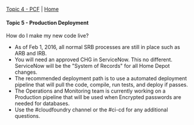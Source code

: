 [Topic 4 - PCF](pcf/README.md) | [Home](README.md)

#### Topic 5 - Production Deployment

How do I make my new code live?

* As of Feb 1, 2016, all normal SRB processes are still in place such as ARB and IRB. 
* You will need an approved CHG in ServiceNow.  This no different.  ServiceNow will be the "System of Records" for all Home Depot changes. 
* The recommended deployment path is to use a automated deployment pipeline that will pull the code, compile, run tests, and deploy if passes. 
* The Operations and Monitoring team is currently working on a Production pipeline that will be used when Encrypted passwords are needed for databases. 
* Use the #cloudfoundry channel or the #ci-cd for any additional questions. 

